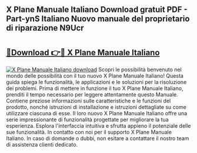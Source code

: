 ## X Plane Manuale Italiano Download gratuit PDF - Part-ynS Italiano Nuovo manuale del proprietario di riparazione N9Ucr

# <h2><a href="http://df9zohu.blite.top/?on=X+Plane+Manuale+Italiano">🔗Download 👉🔴 X Plane Manuale Italiano</a></h2>

[![X Plane Manuale Italiano download](https://i.imgur.com/lujVjoI.png)](http://df9zohu.blite.top/?on=X+Plane+Manuale+Italiano)
Scopri le possibilità benvenuto nel mondo delle possibilità con il tuo nuovo X Plane Manuale Italiano! Questa guida spiega le funzionalità, le applicazioni e le soluzioni per la risoluzione dei problemi. Prima di mettere in funzione il tuo X Plane Manuale Italiano, prenditi il tempo necessario per leggere attentamente questo Manuale. Contiene preziose informazioni sulle caratteristiche e le funzioni del prodotto, nonché istruzioni di installazione e istruzioni dettagliate su come utilizzare ciascuna di esse. Il loro nuovo X Plane Manuale Italiano offre una serie impressionante di funzionalità progettate per migliorare la tua esperienza. Esplora l'interfaccia intuitiva e sfrutta appieno il potenziale delle sue funzionalità. In contatto con noi per il supporto X Plane Manuale Italiano. In caso di domande o dubbi, non esitare a contattare il nostro team di assistenza clienti dedicato.
